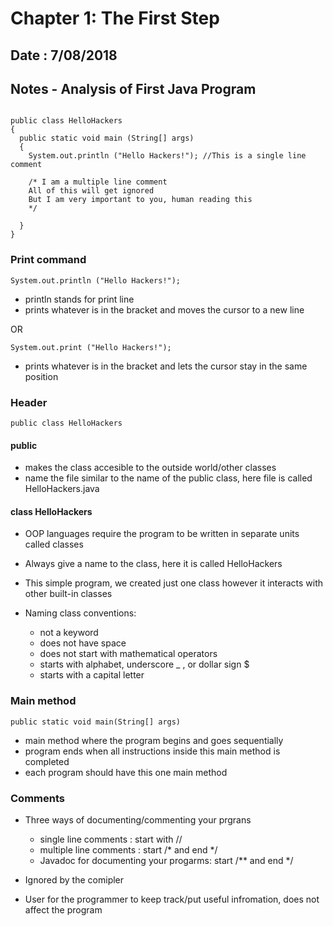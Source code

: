 # Chapter 1: The First Step

## Date : 7/08/2018

## Notes - Analysis of First Java Program 


```

public class HelloHackers
{
  public static void main (String[] args)
  {
    System.out.println ("Hello Hackers!"); //This is a single line comment
    
    /* I am a multiple line comment
    All of this will get ignored
    But I am very important to you, human reading this
    */
    
  }
}

```


### Print command

```
System.out.println ("Hello Hackers!");
```
 - println stands for print line
 - prints whatever is in the bracket and moves the cursor to a new line

OR

```
System.out.print ("Hello Hackers!");
```
  - prints whatever is in the bracket and lets the cursor stay in the same position


### Header

```
public class HelloHackers
```

#### public

  - makes the class accesible to the outside world/other classes
  - name the file similar to the name of the public class, here file is called HelloHackers.java

#### class HelloHackers

- OOP languages require the program to be written in separate units called classes
- Always give a name to the class, here it is called HelloHackers
- This simple program, we created just one class however it interacts with other built-in classes

- Naming class conventions: 
  - not a keyword
  - does not have space
  - does not start with mathematical operators
  - starts with alphabet, underscore _ , or dollar sign $
  - starts with a capital letter 
  
### Main method

```
public static void main(String[] args)
```

  - main method where the program begins and goes sequentially
  - program ends when all instructions inside this main method is completed
  - each program should have this one main method
  
  
  ### Comments
  
  - Three ways of documenting/commenting your prgrans
    - single line comments : start with //
    - multiple line comments : start /* and end */
    - Javadoc for documenting your progarms: start /** and end */
    
  - Ignored by the comipler 
  - User for the programmer to keep track/put useful infromation, does not affect the program
  








